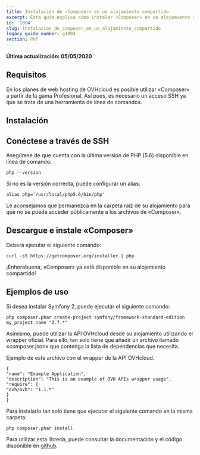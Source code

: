 ```yaml
---
title: Instalación de «Composer» en un alojamiento compartido
excerpt: Esta guía explica cómo instalar «Composer» en un alojamiento compartido
id: '1894'
slug: instalacion_de_composer_en_un_alojamiento_compartido
legacy_guide_number: g1894
section: PHP
---
```


**Última actualización: 05/05/2020**

## Requisitos
En los planes de web hosting de OVHcloud es posible utilizar «Composer» a partir de la gama Profesional. Así pues, es necesario un acceso SSH ya que se trata de una herramienta de línea de comandos.


## Instalación

## Conéctese a través de SSH
Asegúrese de que cuenta con la última versión de PHP (5.6) disponible en línea de comando:


```
php --version
```


Si no es la versión correcta, puede configurar un alias: 


```
alias php='/usr/local/php5.6/bin/php'
```


Le aconsejamos que permanezca en la carpeta raíz de su alojamiento para que no se pueda acceder públicamente a los archivos de «Composer».

## Descargue e instale «Composer»
Deberá ejecutar el siguiente comando: 


```
curl -sS https://getcomposer.org/installer | php
```


¡Enhorabuena, «Composer» ya está disponible en su alojamiento compartido!


## Ejemplos de uso
Si desea instalar Symfony 2, puede ejecutar el siguiente comando: 


```
php composer.phar create-project symfony/framework-standard-edition my_project_name "2.7.*"
```


Asimismo, puede utilizar la API OVHcloud desde su alojamiento utilizando el wrapper oficial. Para ello, tan solo tiene que añadir un archivo llamado «composer.json» que contenga la lista de dependencias que necesita. 

Ejemplo de este archivo con el wrapper de la API OVHcloud. 


```
{
"name": "Example Application",
"description": "This is an example of OVH APIs wrapper usage",
"require": {
"ovh/ovh": "1.1.*"
}
}
```


Para instalarlo tan solo tiene que ejecutar el siguiente comando en la misma carpeta: 


```
php composer.phar install
```


Para utilizar esta librería, puede consultar la documentación y el código disponible en [github](https://github.com/ovh/php-ovh).

